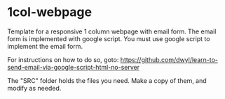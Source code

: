 # 1col-webpage
Template for a responsive 1 column webpage with email form. The email form is implemented with google script.
You must use google script to implement the email form.

For instructions on how to do so, goto: https://github.com/dwyl/learn-to-send-email-via-google-script-html-no-server

The "SRC" folder holds the files you need. Make a copy of them, and modify as needed.
